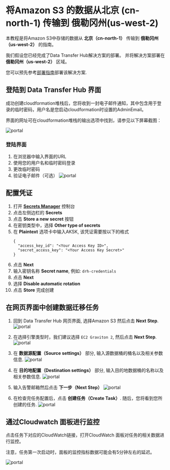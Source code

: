 # 将Amazon S3 的数据从北京 (cn-north-1) 传输到 俄勒冈州(us-west-2)

本教程是将Amazon S3中存储的数据从 **北京（cn-north-1）** 传输到 **俄勒冈州（us-west-2）** 的指南。

我们假设您已经完成了Data Transfer Hub解决方案的部署。 并将解决方案部署在 **俄勒冈州（us-west-2）** 区域。

您可以预先参考[部署指南](../README.md)部署该解决方案.

## 登陆到 Data Transfer Hub 界面
成功创建cloudformation堆栈后，您将收到一封电子邮件通知，其中包含用于登录的临时密码，用户名是您启动cloudformation时设置的AdminEmail。

界面的网址可在cloudformation堆栈的输出选项中找到，请参见以下屏幕截图：

![portal](images/portal.jpg)

### 登陆界面

1. 在浏览器中输入界面的URL
2. 使用您的用户名和临时密码登录
3. 更改临时密码
4. 验证电子邮件（可选）
![portal](images/tutortial/us-west-2-to-cn-north-1/portal_login.png)

## 配置凭证

1. 打开 **[Secrets Manager](https://console.aws.amazon.com/secretsmanager/home#)** 控制台
1. 点击左侧边栏的 **Secrets**
1. 点击 **Store a new secret** 按钮
1. 在密钥类型中，选择 **Other type of secrets**
1. 在 **Plaintext** 选项卡中输入AKSK, 该凭证需要按以下的格式
    ```
    {
      "access_key_id": "<Your Access Key ID>",
      "secret_access_key": "<Your Access Key Secret>"
    }
    ```
1. 点击 **Next**
1. 输入密钥名称 **Secret name**, 例如: `drh-credentials`
1. 点击 **Next**
1. 选择 **Disable automatic rotation**
1. 点击 **Store** 完成创建

## 在网页界面中创建数据迁移任务
1. 回到 Data Transfer Hub 网页界面, 选择Amazon S3 然后点击 **Next Step**.
![portal](images/tutortial/us-west-2-to-cn-north-1/create_task_1.png)

2. 在选择引擎类型时，我们建议选择 `EC2 Graviton 2`, 然后点击 **Next Step**.
![portal](images/tutortial/us-west-2-to-cn-north-1/create_task_2.png)

3. 在 **数据源配置（Source settings）** 部分, 输入源数据桶的桶名以及相关参数信息. 
![portal](images/tutortial/us-west-2-to-cn-north-1/create_task_source.png)

4. 在 **目的地配置（Destination settings）** 部分, 输入目的地数据桶的名称以及相关参数信息.
![portal](images/tutortial/us-west-2-to-cn-north-1/create_task_destination.png)

5. 输入告警邮箱然后点击 **下一步（Next Step）**
![portal](images/tutortial/us-west-2-to-cn-north-1/create_task_email.png)

6. 在检查完任务配置后，点击 **创建任务（Create Task）**. 随后，您将看到您所创建的任务.
![portal](images/tutortial/us-west-2-to-cn-north-1/task_result_1.png)

## 通过Cloudwatch 面板进行监控

点击任务下对应的CloudWatch链接，打开CloudWatch 面板对任务的相关数据进行监控。

注意，任务第一次启动时，面板的监控指标数据可能会有5分钟左右的延迟。

![portal](images/tutortial/us-west-2-to-cn-north-1/task_result_2.png)